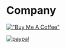 # Company 
[!["Buy Me A Coffee"](https://www.buymeacoffee.com/assets/img/custom_images/orange_img.png)](https://www.buymeacoffee.com/pntrirofficial)
 
[![paypal](https://www.paypalobjects.com/en_US/i/btn/btn_donateCC_LG.gif)](https://www.paypal.com/pnrirofficial)

